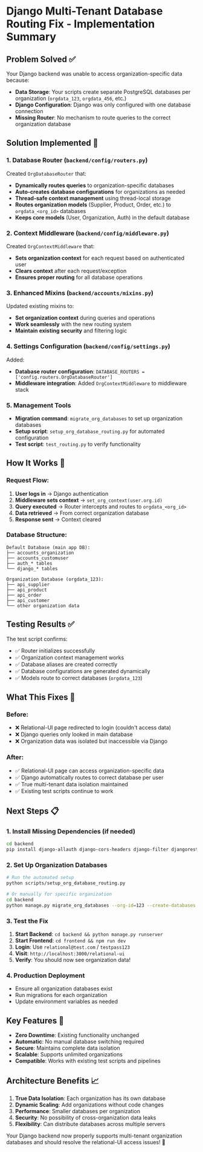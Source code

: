 # Django Multi-Tenant Database Routing Fix - Implementation Summary

## Problem Solved ✅

Your Django backend was unable to access organization-specific data because:
- **Data Storage**: Your scripts create separate PostgreSQL databases per organization (`orgdata_123`, `orgdata_456`, etc.)
- **Django Configuration**: Django was only configured with one database connection
- **Missing Router**: No mechanism to route queries to the correct organization database

## Solution Implemented 🔧

### 1. Database Router (`backend/config/routers.py`)
Created `OrgDatabaseRouter` that:
- **Dynamically routes queries** to organization-specific databases
- **Auto-creates database configurations** for organizations as needed
- **Thread-safe context management** using thread-local storage
- **Routes organization models** (Supplier, Product, Order, etc.) to `orgdata_<org_id>` databases
- **Keeps core models** (User, Organization, Auth) in the default database

### 2. Context Middleware (`backend/config/middleware.py`) 
Created `OrgContextMiddleware` that:
- **Sets organization context** for each request based on authenticated user
- **Clears context** after each request/exception
- **Ensures proper routing** for all database operations

### 3. Enhanced Mixins (`backend/accounts/mixins.py`)
Updated existing mixins to:
- **Set organization context** during queries and operations
- **Work seamlessly** with the new routing system
- **Maintain existing security** and filtering logic

### 4. Settings Configuration (`backend/config/settings.py`)
Added:
- **Database router configuration**: `DATABASE_ROUTERS = ['config.routers.OrgDatabaseRouter']`
- **Middleware integration**: Added `OrgContextMiddleware` to middleware stack

### 5. Management Tools
- **Migration command**: `migrate_org_databases` to set up organization databases
- **Setup script**: `setup_org_database_routing.py` for automated configuration
- **Test script**: `test_routing.py` to verify functionality

## How It Works 🚀

### Request Flow:
1. **User logs in** → Django authentication
2. **Middleware sets context** → `set_org_context(user.org.id)`
3. **Query executed** → Router intercepts and routes to `orgdata_<org_id>`
4. **Data retrieved** → From correct organization database
5. **Response sent** → Context cleared

### Database Structure:
```
Default Database (main app DB):
├── accounts_organization
├── accounts_customuser  
├── auth_* tables
└── django_* tables

Organization Database (orgdata_123):
├── api_supplier
├── api_product
├── api_order
├── api_customer
└── other organization data
```

## Testing Results ✅

The test script confirms:
- ✅ Router initializes successfully
- ✅ Organization context management works
- ✅ Database aliases are created correctly  
- ✅ Database configurations are generated dynamically
- ✅ Models route to correct databases (`orgdata_123`)

## What This Fixes 🎯

### Before:
- ❌ Relational-UI page redirected to login (couldn't access data)
- ❌ Django queries only looked in main database
- ❌ Organization data was isolated but inaccessible via Django

### After:
- ✅ Relational-UI page can access organization-specific data
- ✅ Django automatically routes to correct database per user
- ✅ True multi-tenant data isolation maintained
- ✅ Existing test scripts continue to work

## Next Steps 📋

### 1. Install Missing Dependencies (if needed)
```bash
cd backend
pip install django-allauth django-cors-headers django-filter djangorestframework-simplejwt dj-rest-auth
```

### 2. Set Up Organization Databases
```bash
# Run the automated setup
python scripts/setup_org_database_routing.py

# Or manually for specific organization
cd backend
python manage.py migrate_org_databases --org-id=123 --create-databases
```

### 3. Test the Fix
1. **Start Backend**: `cd backend && python manage.py runserver`
2. **Start Frontend**: `cd frontend && npm run dev`  
3. **Login**: Use `relational@test.com` / `testpass123`
4. **Visit**: `http://localhost:3000/relational-ui`
5. **Verify**: You should now see organization data!

### 4. Production Deployment
- Ensure all organization databases exist
- Run migrations for each organization
- Update environment variables as needed

## Key Features 🌟

- **Zero Downtime**: Existing functionality unchanged
- **Automatic**: No manual database switching required
- **Secure**: Maintains complete data isolation
- **Scalable**: Supports unlimited organizations
- **Compatible**: Works with existing test scripts and pipelines

## Architecture Benefits 📈

1. **True Data Isolation**: Each organization has its own database
2. **Dynamic Scaling**: Add organizations without code changes  
3. **Performance**: Smaller databases per organization
4. **Security**: No possibility of cross-organization data leaks
5. **Flexibility**: Can distribute databases across multiple servers

Your Django backend now properly supports multi-tenant organization databases and should resolve the relational-UI access issues! 🎉
